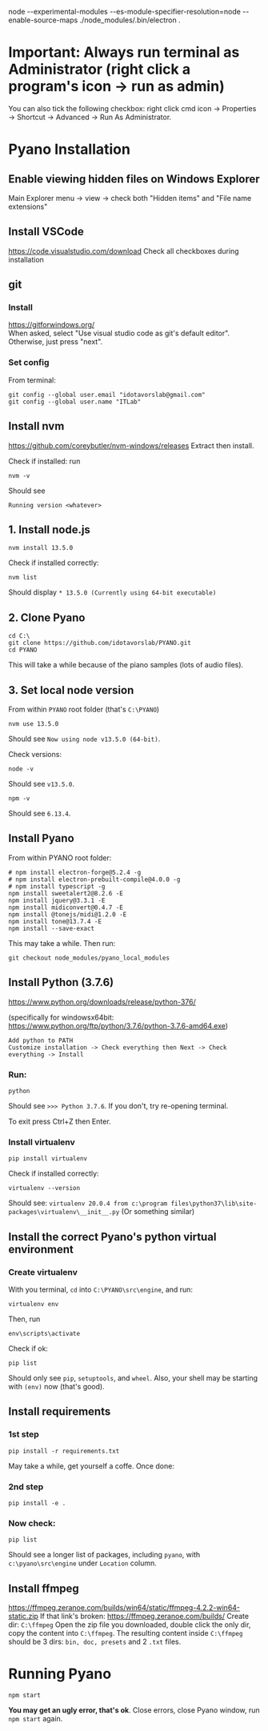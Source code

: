node --experimental-modules --es-module-specifier-resolution=node --enable-source-maps ./node_modules/.bin/electron .

# Important: Always run terminal as Administrator (right click a program's icon -> run as admin)
You can also tick the following checkbox: right click cmd icon -> Properties -> Shortcut -> Advanced -> Run As Administrator.

# Pyano Installation

## Enable viewing hidden files on Windows Explorer
Main Explorer menu -> view -> check both "Hidden items" and "File name extensions"

## Install VSCode
https://code.visualstudio.com/download
Check all checkboxes during installation

## git
### Install
https://gitforwindows.org/    
When asked, select "Use visual studio code as git's default editor".
Otherwise, just press "next".

### Set config
From terminal:
    
    git config --global user.email "idotavorslab@gmail.com"
    git config --global user.name "ITLab"
    
## Install nvm
https://github.com/coreybutler/nvm-windows/releases
Extract then install.

Check if installed: run
    
    nvm -v

Should see 

    Running version <whatever>


## 1. Install node.js

    nvm install 13.5.0
Check if installed correctly:
    
    nvm list    
Should display `* 13.5.0 (Currently using 64-bit executable)`

## 2. Clone Pyano
    cd C:\
    git clone https://github.com/idotavorslab/PYANO.git
    cd PYANO
This will take a while because of the piano samples (lots of audio files).

## 3. Set local node version
From within `PYANO` root folder (that's `C:\PYANO`)
    
    nvm use 13.5.0
Should see `Now using node v13.5.0 (64-bit)`.

Check versions:

    node -v
Should see `v13.5.0`.

    npm -v
Should see `6.13.4`.

## Install Pyano
From within PYANO root folder:

    # npm install electron-forge@5.2.4 -g
    # npm install electron-prebuilt-compile@4.0.0 -g
	# npm install typescript -g
	npm install sweetalert2@8.2.6 -E
	npm install jquery@3.3.1 -E
	npm install midiconvert@0.4.7 -E
	npm install @tonejs/midi@1.2.0 -E
	npm install tone@13.7.4 -E
    npm install --save-exact
This may take a while. Then run:

    git checkout node_modules/pyano_local_modules

## Install Python (3.7.6)
https://www.python.org/downloads/release/python-376/

(specifically for windowsx64bit: https://www.python.org/ftp/python/3.7.6/python-3.7.6-amd64.exe)
    
    Add python to PATH
    Customize installation -> Check everything then Next -> Check everything -> Install

### Run:

    python
Should see `>>> Python 3.7.6`. 
If you don't, try re-opening terminal.

To exit press Ctrl+Z then Enter.

### Install virtualenv
    pip install virtualenv
Check if installed correctly:
    
    virtualenv --version
Should see: `virtualenv 20.0.4 from c:\program files\python37\lib\site-packages\virtualenv\__init__.py`
(Or something similar)

## Install the correct Pyano's python virtual environment
### Create virtualenv
With you terminal, `cd` into `C:\PYANO\src\engine`, and run:
    
    virtualenv env
Then, run

    env\scripts\activate
Check if ok:

    pip list
Should only see `pip`, `setuptools`, and `wheel`. Also, your shell may be starting with `(env)` now (that's good).

## Install requirements
### 1st step
    pip install -r requirements.txt
May take a while, get yourself a coffe. Once done:

### 2nd step
    pip install -e .
   
### Now check:
    pip list
Should see a longer list of packages, including `pyano`, with `c:\pyano\src\engine` under `Location` column.

## Install ffmpeg
https://ffmpeg.zeranoe.com/builds/win64/static/ffmpeg-4.2.2-win64-static.zip
If that link's broken:
https://ffmpeg.zeranoe.com/builds/
Create dir: `C:\ffmpeg`
Open the zip file you downloaded, double click the only dir, copy the content into `C:\ffmpeg`. 
The resulting content inside `C:\ffmpeg` should be 3 dirs: `bin, doc, presets` and 2 `.txt` files.

# Running Pyano
	npm start
**You may get an ugly error, that's ok**. Close errors, close Pyano window, run `npm start` again.


